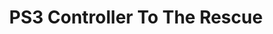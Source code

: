 ---
layout: post
title: PS3 Controller To The Rescue
description: "Reading controllerdata from the PS3 SixAxis controller"
modified: 2015-12-09
tags: [sample post]
#image:
#  feature: abstract-3.jpg
#  credit: dargadgetz
#  creditlink: http://www.dargadgetz.com/ios-7-abstract-wallpaper-pack-for-iphone-5-and-ipod-touch-retina/
---